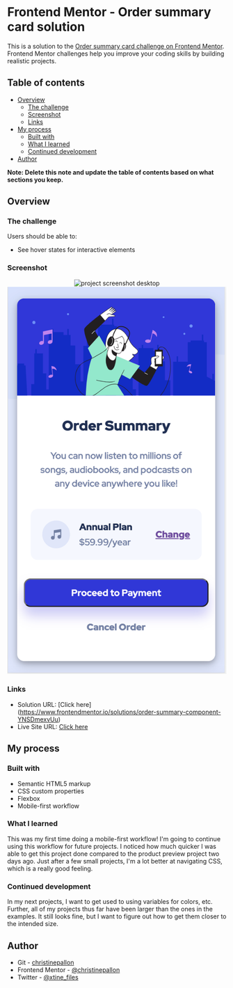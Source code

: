 # Frontend Mentor - Order summary card solution

This is a solution to the [Order summary card challenge on Frontend Mentor](https://www.frontendmentor.io/challenges/order-summary-component-QlPmajDUj). Frontend Mentor challenges help you improve your coding skills by building realistic projects. 

## Table of contents

- [Overview](#overview)
  - [The challenge](#the-challenge)
  - [Screenshot](#screenshot)
  - [Links](#links)
- [My process](#my-process)
  - [Built with](#built-with)
  - [What I learned](#what-i-learned)
  - [Continued development](#continued-development)
- [Author](#author)


**Note: Delete this note and update the table of contents based on what sections you keep.**

## Overview

### The challenge

Users should be able to:

- See hover states for interactive elements

### Screenshot


<p align="center">
  <img src="/resources/desktopss.png" alt="project screenshot desktop" title="Desktop Screenshot">
  <img src="/resources/mobilessorder.png" alt="project screenshot mobile" title="Mobile Screenshot">
</p>


### Links

- Solution URL: [Click here] (https://www.frontendmentor.io/solutions/order-summary-component-YNSDmexvUu)
- Live Site URL: [Click here](https://order-summary-component-self-nine.vercel.app/) 

## My process

### Built with

- Semantic HTML5 markup
- CSS custom properties
- Flexbox
- Mobile-first workflow

### What I learned

This was my first time doing a mobile-first workflow! I'm going to continue using this workflow for future projects. I noticed how much quicker I was able to get this project done compared to the product preview project two days ago. Just after a few small projects, I'm a lot better at navigating CSS, which is a really good feeling. 

### Continued development

In my next projects, I want to get used to using variables for colors, etc. Further, all of my projects thus far have been larger than the ones in the examples. It still looks fine, but I want to figure out how to get them closer to the intended size.

## Author

- Git - [christinepallon](https://github.com/christinepallon)
- Frontend Mentor - [@christinepallon](https://www.frontendmentor.io/profile/christinepallon)
- Twitter - [@xtine_files](https://www.twitter.com/xtine_files)
